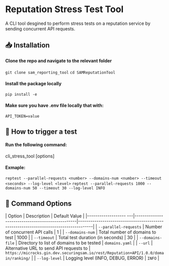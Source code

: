 
# **Reputation Stress Test Tool**

A CLI tool desgined to perform stress tests on a reputation service by sending concurrent API requests.

## 📥 Installation 

#### Clone the repo and navigate to the relevant folder
`git clone sam_reporting_tool`
`cd SAMReputationTool`

#### Install the package locally
`pip install -e`

#### Make sure you have .env file locally that with: 
`API_TOKEN=value`

## 🚀 How to trigger a test

#### Run the following command:

cli_stress_tool [options]

#### Exmaple:
`reptest --parallel-requests <number> --domains-num <number> --timeout <seconds> --log-level <level>`
`reptest --parallel-requests 1000 --domains-num 50 --timeout 30 --log-level INFO`

## 📄 Command Options

| Option                | Description                                     | Default Value                                                                       |
|------------------- ---|-------------------------------------------------|-------------------------------------------------------------------------------------|
| `--parallel-requests` | Number of concurrent API calls                  | 1                                                                                   |
| `--domains-num`       | Total number of domains to test                 | 1000                                                                                |
| `--timeout`           | Total test duration (in seconds)                | 30                                                                                  |
| `--domains-file`      | Directory to list of domains to be tested       | `domains.yaml`                                                                      |
| `--url`               | Alternative URL to send API requests to         | `https://microcks.gin.dev.securingsam.io/rest/Reputation+API/1.0.0/domain/ranking/` |
| `--log-level`         | Logging level (INFO, DEBUG, ERROR)              | `INFO`                                                                              |

